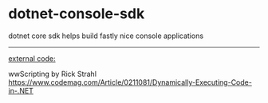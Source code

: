 # dotnet-console-sdk
dotnet core sdk helps build fastly nice console applications
<hr/>


<u>external code:</u>

wwScripting by Rick Strahl
https://www.codemag.com/Article/0211081/Dynamically-Executing-Code-in-.NET
